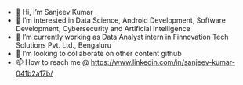 - 👋 Hi, I’m Sanjeev Kumar
- 👀 I’m interested in Data Science, Android Development, Software Development, Cybersecurity and Artificial Intelligence
- 🌱 I’m currently working as Data Analyst intern in Finnovation Tech Solutions Pvt. Ltd., Bengaluru
- 💞️ I’m looking to collaborate on other content github
- 📫 How to reach me @ https://www.linkedin.com/in/sanjeev-kumar-041b2a17b/

<!---
Sanju500/Sanju500 is a ✨ special ✨ repository because its `README.md` (this file) appears on your GitHub profile.
You can click the Preview link to take a look at your changes.
--->

